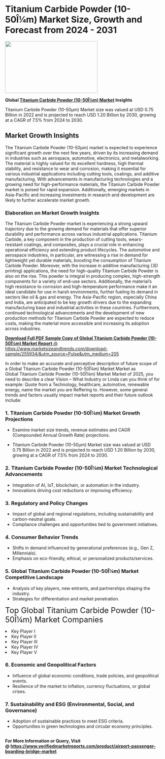 <H1>Titanium Carbide Powder (10-50Î¼m) Market Size, Growth and Forecast from 2024 - 2031</H1><img class="aligncenter size-medium wp-image-584254" src="https://thirdeyenews.in/wp-content/uploads/2024/09/Global-Market-Research-300x168.jpeg" alt="" width="300" height="168" /><p><strong>Global&nbsp;<a href="https://www.marketsizeandtrends.com/download-sample/255934/&amp;utm_source=Pulse&amp;utm_medium=205">Titanium Carbide Powder (10-50Î¼m) Market</a> Insights</strong></p><p>Titanium Carbide Powder (10-50µm) Market size was valued at USD 0.75 Billion in 2022 and is projected to reach USD 1.20 Billion by 2030, growing at a CAGR of 7.5% from 2024 to 2030.</p><p><h2>Market Growth Insights</h2> The Titanium Carbide Powder (10-50µm) market is expected to experience significant growth over the next few years, driven by its increasing demand in industries such as aerospace, automotive, electronics, and metalworking. The material is highly valued for its excellent hardness, high thermal stability, and resistance to wear and corrosion, making it essential for various industrial applications including cutting tools, coatings, and additive manufacturing. With advancements in manufacturing technologies and a growing need for high-performance materials, the Titanium Carbide Powder market is poised for rapid expansion. Additionally, emerging markets in Asia-Pacific and increasing investments in research and development are likely to further accelerate market growth. <p><a href="#"></a></p> <h3>Elaboration on Market Growth Insights</h3> The Titanium Carbide Powder market is experiencing a strong upward trajectory due to the growing demand for materials that offer superior durability and performance across various industrial applications. Titanium Carbide, a key component in the production of cutting tools, wears-resistant coatings, and composites, plays a crucial role in enhancing operational efficiency and extending product lifecycles. The automotive and aerospace industries, in particular, are witnessing a rise in demand for lightweight yet durable materials, boosting the consumption of Titanium Carbide Powder. Moreover, with the increase in additive manufacturing (3D printing) applications, the need for high-quality Titanium Carbide Powder is also on the rise. This powder is integral in producing complex, high-strength components for a variety of end-use sectors. Additionally, the material’s high resistance to corrosion and high-temperature performance make it an ideal candidate for use in harsh environments, further fueling its demand in sectors like oil & gas and energy. The Asia-Pacific region, especially China and India, are anticipated to be key growth drivers due to the expanding manufacturing base and industrial activities in these countries. Furthermore, continued technological advancements and the development of new production methods for Titanium Carbide Powder are expected to reduce costs, making the material more accessible and increasing its adoption across industries. <p><a href="#"></p><p><span class=""><strong>Download Full PDF Sample Copy of Global Titanium Carbide Powder (10-50Î¼m) Market Report</strong> @ <a href="https://www.marketsizeandtrends.com/download-sample/255934/&amp;utm_source=Pulse&amp;utm_medium=205" target="_blank">https://www.marketsizeandtrends.com/download-sample/255934/&amp;utm_source=Pulse&amp;utm_medium=205</a></span></p><p>In order to make an accurate and perceptive description of future scope of a Global&nbsp;Titanium Carbide Powder (10-50Î¼m) Market Market as Global&nbsp;Titanium Carbide Powder (10-50Î¼m) Market Market of 2025, you need to describe a clear Vision &ndash; What Industry or Linda can you think of for example: Quote from a Technology, healthcare, automotive, renewable energy, name the market you are Reffering to. However, some general trends and factors usually impact market reports and their future outlook include:</p><h3>1.&nbsp;<strong>Titanium Carbide Powder (10-50Î¼m) Market Growth Projections</strong></h3><ul><li>Examine market size trends, revenue estimates and CAGR (Compounded Annual Growth Rate) projections.</li><li><p>Titanium Carbide Powder (10-50µm) Market size was valued at USD 0.75 Billion in 2022 and is projected to reach USD 1.20 Billion by 2030, growing at a CAGR of 7.5% from 2024 to 2030.</p></li></ul><h3>2.&nbsp;<strong>Titanium Carbide Powder (10-50Î¼m) Market Technological Advancements</strong></h3><ul><li>Integration of AI, IoT, blockchain, or automation in the industry.</li><li>Innovations driving cost reductions or improving efficiency.</li></ul><h3>3.&nbsp;<strong>Regulatory and Policy Changes</strong></h3><ul><li>Impact of global and regional regulations, including sustainability and carbon-neutral goals.</li><li>Compliance challenges and opportunities tied to government initiatives.</li></ul><h3>4.&nbsp;<strong>Consumer Behavior Trends</strong></h3><ul><li>Shifts in demand influenced by generational preferences (e.g., Gen Z, Millennials).</li><li>Emphasis on eco-friendly, ethical, or personalized products/services.</li></ul><h3>5.&nbsp;<strong>Global Titanium Carbide Powder (10-50Î¼m) Market Competitive Landscape</strong></h3><ul><li>Analysis of key players, new entrants, and partnerships shaping the industry.</li><li>Strategies for differentiation and market penetration.</li></ul><p data-pm-slice="1 1 []"><span style="color: inherit; font-family: inherit; font-size: 25px;">Top Global Titanium Carbide Powder (10-50Î¼m) Market Companies</span></p><div class="" data-test-id=""><p><li>Key Player I</li><li> Key Player II</li><li> Key Player III</li><li> Key Player IV</li><li> Key Player V</li></p></div><h3>6.&nbsp;<strong>Economic and Geopolitical Factors</strong></h3><ul><li>Influence of global economic conditions, trade policies, and geopolitical events.</li><li>Resilience of the market to inflation, currency fluctuations, or global crises.</li></ul><h3>7.&nbsp;<strong>Sustainability and ESG (Environmental, Social, and Governance)</strong></h3><ul><li>Adoption of sustainable practices to meet ESG criteria.</li><li>Opportunities in green technologies and circular economy principles.</li></ul><h2><strong style="font-size: 14px;">For More Information or Query, Visit @&nbsp;</strong><a style="background-color: #ffffff; font-size: 14px;" href="https://www.marketsizeandtrends.com/report/titanium-carbide-powder-10-50-m-market/" target="_blank">https://www.verifiedmarketreports.com/product/airport-passenger-boarding-bridge-market</a></h2>
